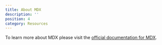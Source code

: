 ```yaml
---
title: About MDX
description: ''
position: 4
category: Resources
---
```


To learn more about MDX please visit the [official documentation for MDX](https://mdxjs.com/).
